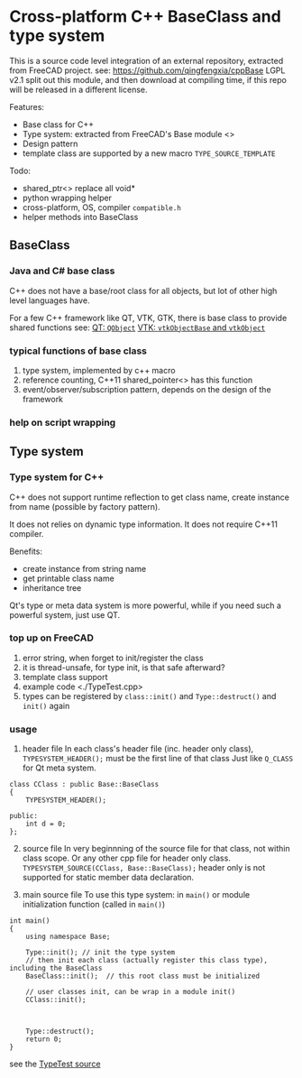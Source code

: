 # Cross-platform C++ BaseClass and type system

This is a source code level integration of an external repository, extracted from FreeCAD project.
see:  https://github.com/qingfengxia/cppBase  LGPL v2.1
split out this module, and then download at compiling time, if this repo will be released in a different license.

Features:
+ Base class for C++
+ Type system:  extracted from FreeCAD's Base module <>
+ Design pattern
+ template class are supported by a new macro `TYPE_SOURCE_TEMPLATE`


Todo:
- shared_ptr<> replace all void*
- python wrapping helper
- cross-platform, OS, compiler `compatible.h`
- helper methods into BaseClass



## BaseClass

### Java and C# base class
C++ does not have a base/root class for all objects, but lot of other high level languages have.

For a few C++ framework like QT, VTK, GTK, there is base class to provide shared functions
see: 
[QT: `QObject`](https://doc.qt.io/qt-5/qobject.html)
[VTK: `vtkObjectBase` and `vtkObject`](https://vtk.org/doc/nightly/html/classvtkObjectBase.html)


### typical functions of base class

1. type system, implemented by c++ macro
2. reference counting, C++11 shared_pointer<> has this function
3. event/observer/subscription pattern, depends on the design of the framework

### help on script wrapping


## Type system 
### Type system for C++

C++ does not support runtime reflection to get class name, create instance from name (possible by factory pattern).

It does not relies on dynamic type information.
It does not require C++11 compiler.

Benefits: 
+ create instance from string name
+ get printable class name
+ inheritance tree

Qt's type or meta data system is more powerful, while if you need such a powerful system, just use QT. 

### top up on FreeCAD 

1. error string, when forget to init/register the class
2. it is thread-unsafe, for type init, is that safe afterward?
3. template class support
4. example code <./TypeTest.cpp>
5. types can be registered by `class::init()` and `Type::destruct()` and `init()` again

### usage

1. header file
In each class's header file (inc. header only class), `TYPESYSTEM_HEADER();` must be the first line of that class
Just like `Q_CLASS` for Qt meta system.

```
class CClass : public Base::BaseClass
{
    TYPESYSTEM_HEADER();

public:
    int d = 0;
};
```

2. source file
In very beginnning of the source file for that class, not within class scope. Or any other cpp file for header only class.
`TYPESYSTEM_SOURCE(CClass, Base::BaseClass);`
header only is not supported for static member data declaration. 

3. main source file
To use this type system: in `main()` or module initialization function (called in `main()`)
```
int main()
{
    using namespace Base;

    Type::init(); // init the type system
    // then init each class (actually register this class type), including the BaseClass
    BaseClass::init();  // this root class must be initialized

    // user classes init, can be wrap in a module init()
    CClass::init();



    Type::destruct();
    return 0;
}
```

see the [TypeTest source](TypeTest.cpp)
